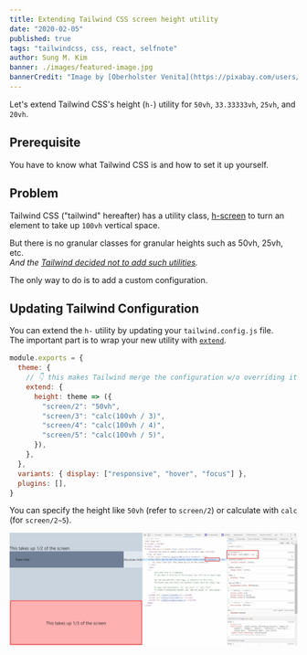 ```yaml
---
title: Extending Tailwind CSS screen height utility
date: "2020-02-05"
published: true
tags: "tailwindcss, css, react, selfnote"
author: Sung M. Kim
banner: ./images/featured-image.jpg
bannerCredit: "Image by [Oberholster Venita](https://pixabay.com/users/ArtsyBee-462611/?utm_source=link-attribution&amp;utm_medium=referral&amp;utm_campaign=image&amp;utm_content=1047275) from [Pixabay](https://pixabay.com/?utm_source=link-attribution&amp;utm_medium=referral&amp;utm_campaign=image&amp;utm_content=1047275)"
---
```


Let's extend Tailwind CSS's height (`h-`) utility for `50vh`, `33.33333vh`, `25vh`, and `20vh`.

## Prerequisite

You have to know what Tailwind CSS is and how to set it up yourself.

## Problem

Tailwind CSS ("tailwind" hereafter) has a utility class, [h-screen](https://tailwindcss.com/docs/height/#screen-height) to turn an element to take up `100vh` vertical space.

But there is no granular classes for granular heights such as 50vh, 25vh, etc.  
_And the [Tailwind decided not to add such utilities](https://github.com/tailwindcss/tailwindcss/issues/191)._

The only way to do is to add a custom configuration.

## Updating Tailwind Configuration

You can extend the `h-` utility by updating your `tailwind.config.js` file.  
The important part is to wrap your new utility with [`extend`](https://tailwindcss.com/docs/theme/#extending-the-default-theme).

```javascript
module.exports = {
  theme: {
    // 👇 this makes Tailwind merge the configuration w/o overriding it.
    extend: {
      height: theme => ({
        "screen/2": "50vh",
        "screen/3": "calc(100vh / 3)",
        "screen/4": "calc(100vh / 4)",
        "screen/5": "calc(100vh / 5)",
      }),
    },
  },
  variants: { display: ["responsive", "hover", "focus"] },
  plugins: [],
}
```

You can specify the height like `50vh` (refer to `screen/2`) or calculate with `calc` (for `screen/2~5`).

![target not found](./images/demo.jpg)
